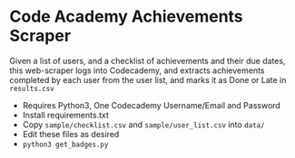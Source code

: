 # Code Academy Achievements Scraper

Given a list of users, and a checklist of achievements and their due dates, this web-scraper logs into Codecademy, and extracts achievements completed by each user from the user list, and marks it as Done or Late in `results.csv`

- Requires Python3, One Codecademy Username/Email and Password
- Install requirements.txt
- Copy `sample/checklist.csv` and `sample/user_list.csv` into `data/`
- Edit these files as desired
- `python3 get_badges.py`
